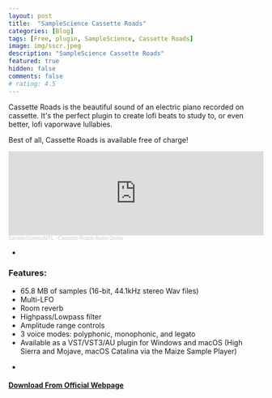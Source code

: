 ```yaml
---
layout: post
title:  "SampleScience Cassette Roads"
categories: [Blog]
tags: [Free, plugin, SampleScience, Cassette Roads]
image: img/sscr.jpeg
description: "SampleScience Cassette Roads"
featured: true
hidden: false
comments: false
# rating: 4.5
---
```


Cassette Roads is the beautiful sound of an electric piano recorded on cassette. It's the perfect plugin to create lofi beats to study to, or even better, lofi vaporwave lullabies. 

Best of all, Cassette Roads is available free of charge!

<iframe width="100%" height="166" scrolling="no" frameborder="no" allow="autoplay" src="https://w.soundcloud.com/player/?url=https%3A//api.soundcloud.com/tracks/847777363&color=7e297f"></iframe><div style="font-size: 10px; color: #cccccc;line-break: anywhere;word-break: normal;overflow: hidden;white-space: nowrap;text-overflow: ellipsis; font-family: Interstate,Lucida Grande,Lucida Sans Unicode,Lucida Sans,Garuda,Verdana,Tahoma,sans-serif;font-weight: 100;"><a href="https://soundcloud.com/samplesciencemtl" title="SampleScienceMTL" target="_blank" style="color: #cccccc; text-decoration: none;">SampleScienceMTL</a> · <a href="https://soundcloud.com/samplesciencemtl/cassette-roads-audio-demo" title="Cassette Roads Audio Demo" target="_blank" style="color: #cccccc; text-decoration: none;">Cassette Roads Audio Demo</a></div>

-

### Features:
+ 65.8 MB of samples (16-bit, 44.1kHz stereo Wav files)
+ Multi-LFO
+ Room reverb
+ Highpass/Lowpass filter
+ Amplitude range controls
+ 3 voice modes: polyphonic, monophonic, and legato
+ Available as a VST/VST3/AU plugin for Windows and macOS (High Sierra and Mojave, macOS Catalina via the Maize Sample Player)


-

#### [Download From Official Webpage](https://www.samplescience.ca/p/cassette-roads-download-page.html)